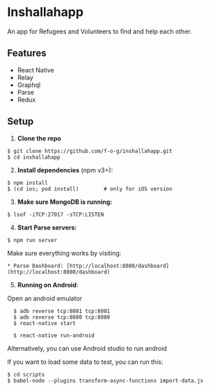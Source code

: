 # Inshallahapp

An app for Refugees and Volunteers to find and help each other.

## Features

- React Native
- Relay
- Graphql
- Parse
- Redux

## Setup

1. **Clone the repo**

  ```
  $ git clone https://github.com/f-o-g/inshallahapp.git
  $ cd inshallahapp
  ```

2. **Install dependencies** (npm v3+):

  ```
  $ npm install
  $ (cd ios; pod install)        # only for iOS version
  ```

3. **Make sure MongoDB is running:**

  ```
  $ lsof -iTCP:27017 -sTCP:LISTEN
  ```

4. **Start Parse servers:**

  ```
  $ npm run server
  ```

  Make sure everything works by visiting:

    * Parse Dashboard: [http://localhost:8080/dashboard](http://localhost:8080/dashboard)


5. **Running on Android**:

  Open an android emulator

  ```
    $ adb reverse tcp:8081 tcp:8081
    $ adb reverse tcp:8080 tcp:8080
    $ react-native start
  ```

  ```
    $ react-native run-android
  ```

  Alternatively, you can use Android studio to run android

If you want to load some data to test, you can run this:
```
$ cd scripts
$ babel-node --plugins transform-async-functions import-data.js
```
